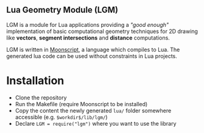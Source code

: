 Lua Geometry Module (LGM)
-------------------------

LGM is a module for Lua applications providing a *"good enough"* implementation of basic computational geometry techniques for 2D drawing like **vectors**, **segment intersections** and **distance** computations.

LGM is written in [Moonscript](http://moonscript.org/), a language which compiles to Lua. The generated lua code can be used without constraints in Lua projects.

# Installation

* Clone the repository
* Run the Makefile (require Moonscript to be installed)
* Copy the content the newly generated `lua/` folder somewhere accessible (e.g. `$workdir$/lib/lgm/`)
* Declare `LGM = require("lgm")` where you want to use the library
